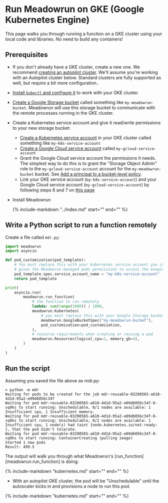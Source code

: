 # Run Meadowrun on GKE (Google Kubernetes Engine)

This page walks you through running a function on a GKE cluster using your local code
and libraries. No need to build any containers!


## Prerequisites

- If you don't already have a GKE cluster, create a new one. We recommend [creating an
  autopilot
  cluster](https://cloud.google.com/kubernetes-engine/docs/how-to/creating-an-autopilot-cluster).
  We'll assume you're working with an Autopilot cluster below. Standard clusters are fully
  supported as well, but require a bit more configuration..
- [Install `kubectl` and configure
  it](https://cloud.google.com/kubernetes-engine/docs/how-to/cluster-access-for-kubectl)
  to work with your GKE cluster.
- [Create a Google Storage
  bucket](https://cloud.google.com/storage/docs/creating-buckets) called something like
  `my-meadowrun-bucket`. Meadowrun will use this storage bucket to communicate with the
  remote processes running in the GKE cluster.
- Create a Kubernetes service account and give it read/write permissions to your new
  storage bucket:
    - [Create a Kubernetes service
      account](https://cloud.google.com/kubernetes-engine/docs/how-to/kubernetes-service-accounts#creating_a_kubernetes_service_account)
      in your GKE cluster called something like `my-k8s-service-account`
    - [Create a Google Cloud service
      account](https://cloud.google.com/iam/docs/creating-managing-service-accounts#creating)
      called `my-gcloud-service-account`
    - Grant the Google Cloud service account the permissions it needs. The simplest way to
      do this is to grant the "Storage Object Admin" role to the `my-gcloud-service-account`
      account for the `my-meadowrun-bucket` bucket. See [Add a principal to a bucket-level
      policy](https://cloud.google.com/storage/docs/access-control/using-iam-permissions#bucket-add).
    - Link your GKE service account (`my-k8s-service-account`) and your Google Cloud service
      account (`my-gcloud-service-account`) by following steps 6 and 7 on [this
      page](https://cloud.google.com/kubernetes-engine/docs/how-to/workload-identity#authenticating_to)
- Install Meadowrun

    {%
    include-markdown "../index.md"
    start="<!--install-start-->"
    end="<!--install-end-->"
    %}


## Write a Python script to run a function remotely

Create a file called `mdr.py`:

```python
import meadowrun
import asyncio

def pod_customization(pod_template):
    # You must replace this with your Kubernetes service account you created above. This
    # gives the Meadowrun-managed pods permissions to access the Google Storage bucket
    pod_template.spec.service_account_name = "my-k8s-service-account"
    return pod_template

print(
    asyncio.run(
        meadowrun.run_function(
            # the function to run remotely
            lambda: sum(range(1000)) / 1000,
            meadowrun.Kubernetes(
                # you must replace this with your Google Storage bucket
                meadowrun.GoogleBucketSpec("my-meadowrun-bucket"),
                pod_customization=pod_customization,
            ),
            # resource requirements when creating or reusing a pod
            meadowrun.Resources(logical_cpu=1, memory_gb=4),
        )
    )
)
```

## Run the script

Assuming you saved the file above as mdr.py:

```
> python -m mdr 
Waiting for pods to be created for the job mdr-reusable-03290565-a610-4d1d-95a2-e09d6056c34f
Waiting for pod mdr-reusable-03290565-a610-4d1d-95a2-e09d6056c34f-0-sq9ks to start running: Unschedulable, 0/1 nodes are available: 1 Insufficient cpu, 1 Insufficient memory.
Waiting for pod mdr-reusable-03290565-a610-4d1d-95a2-e09d6056c34f-0-sq9ks to start running: Unschedulable, 0/2 nodes are available: 1 Insufficient cpu, 1 node(s) had taint {node.kubernetes.io/not-ready: }, that the pod didn't tolerate.
Waiting for pod mdr-reusable-03290565-a610-4d1d-95a2-e09d6056c34f-0-sq9ks to start running: ContainerCreating (pulling image)
Started 1 new pods
Result: 499.5
```


The output will walk you through what Meadowrun's [run_function][meadowrun.run_function]
is doing:

{%
include-markdown "kubernetes.md"
start="<!--k8s-output1-start-->"
end="<!--k8s-output1-end-->"
%}

- With an autopilot GKE cluster, the pod will be "Unschedulable" until the autoscaler kicks
  in and provisions a node to run this pod.

{%
include-markdown "kubernetes.md"
start="<!--k8s-output2-next-steps-start-->"
end="<!--k8s-output2-next-steps-end-->"
%}

